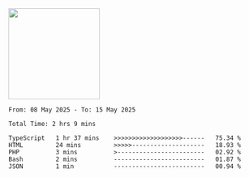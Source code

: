 <img height="180em" src="https://github-readme-stats-eight-theta.vercel.app/api?username=bkundev&show_icons=true&theme=radical&include_all_commits=true&count_private=true"/>
<!--START_SECTION:waka-->

```all_time
From: 08 May 2025 - To: 15 May 2025

Total Time: 2 hrs 9 mins

TypeScript   1 hr 37 mins    >>>>>>>>>>>>>>>>>>>------   75.34 %
HTML         24 mins         >>>>>--------------------   18.93 %
PHP          3 mins          >------------------------   02.92 %
Bash         2 mins          -------------------------   01.87 %
JSON         1 min           -------------------------   00.94 %
```

<!--END_SECTION:waka-->
